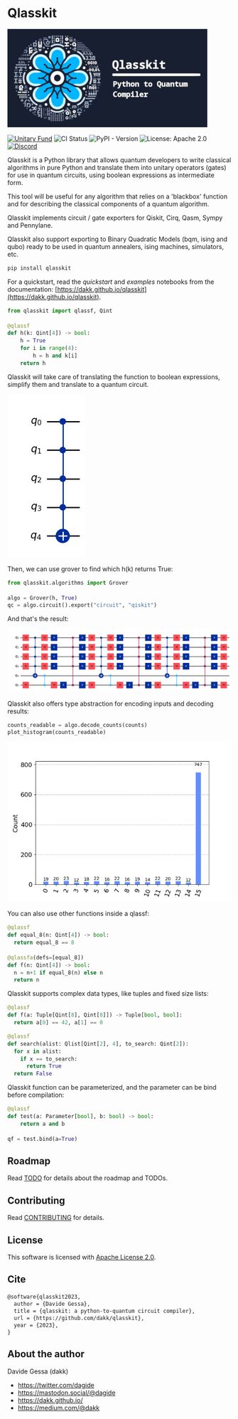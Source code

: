 # Qlasskit

![Logo](docs/source/_images/logo/header.png)

[![Unitary Fund](https://img.shields.io/badge/supported_by-Unitary_Fund-ffff00.svg)](https://unitary.fund)
![CI Status](https://github.com/dakk/qlasskit/actions/workflows/ci.yaml/badge.svg)
![PyPI - Version](https://img.shields.io/pypi/v/qlasskit)
![License: Apache 2.0](https://img.shields.io/badge/license-Apache_2.0-blue)
[![Discord](https://img.shields.io/badge/qlasskit-Discord-yellow?logo=discord&logoColor=f5f5f5)](https://discord.com/channels/764231928676089909/1210279373865754624)


Qlasskit is a Python library that allows quantum developers to write classical algorithms in pure Python and translate them into unitary operators (gates) for use in quantum circuits, using boolean expressions as intermediate form.

This tool will be useful for any algorithm that relies on a 'blackbox' function and for describing the classical components of a quantum algorithm.

Qlasskit implements circuit / gate exporters for Qiskit, Cirq, Qasm, Sympy and Pennylane.

Qlasskit also support exporting to Binary Quadratic Models (bqm, ising and qubo) ready to be used in
quantum annealers, ising machines, simulators, etc.

```bash
pip install qlasskit
```

For a quickstart, read the _quickstart_ and _examples_ notebooks from the documentation: [https://dakk.github.io/qlasskit](https://dakk.github.io/qlasskit).

```python
from qlasskit import qlassf, Qint 

@qlassf
def h(k: Qint[4]) -> bool:
    h = True
    for i in range(4):
        h = h and k[i]
    return h
```


Qlasskit will take care of translating the function to boolean expressions, simplify them and
translate to a quantum circuit.

![Grover](docs/source/_images/h_circ.png)

Then, we can use grover to find which h(k) returns True:

```python
from qlasskit.algorithms import Grover

algo = Grover(h, True)
qc = algo.circuit().export("circuit", "qiskit")
```

And that's the result:

![Grover](docs/source/_images/grover_circ.png)

Qlasskit also offers type abstraction for encoding inputs and decoding results:

```python
counts_readable = algo.decode_counts(counts)
plot_histogram(counts_readable)
```

![Decoded counts](docs/source/_images/grover_decoded.png)

You can also use other functions inside a qlassf:

```python
@qlassf
def equal_8(n: Qint[4]) -> bool:
  return equal_8 == 8

@qlassfa(defs=[equal_8])
def f(n: Qint[4]) -> bool:
  n = n+1 if equal_8(n) else n
  return n
```

Qlasskit supports complex data types, like tuples and fixed size lists:

```python
@qlassf
def f(a: Tuple[Qint[8], Qint[8]]) -> Tuple[bool, bool]:
  return a[0] == 42, a[1] == 0
```

```python
@qlassf
def search(alist: Qlist[Qint[2], 4], to_search: Qint[2]):
  for x in alist:
    if x == to_search:
      return True
  return False
```


Qlasskit function can be parameterized, and the parameter can be bind before compilation:

```python
@qlassf
def test(a: Parameter[bool], b: bool) -> bool:
    return a and b

qf = test.bind(a=True)
```


## Roadmap

Read [TODO](TODO.md) for details about the roadmap and TODOs.

## Contributing

Read [CONTRIBUTING](CONTRIBUTING.md) for details.

## License

This software is licensed with [Apache License 2.0](LICENSE).


## Cite

```
@software{qlasskit2023,
  author = {Davide Gessa},
  title = {qlasskit: a python-to-quantum circuit compiler},
  url = {https://github.com/dakk/qlasskit},
  year = {2023},
}
```

## About the author

Davide Gessa (dakk)
- https://twitter.com/dagide
- https://mastodon.social/@dagide 
- https://dakk.github.io/
- https://medium.com/@dakk